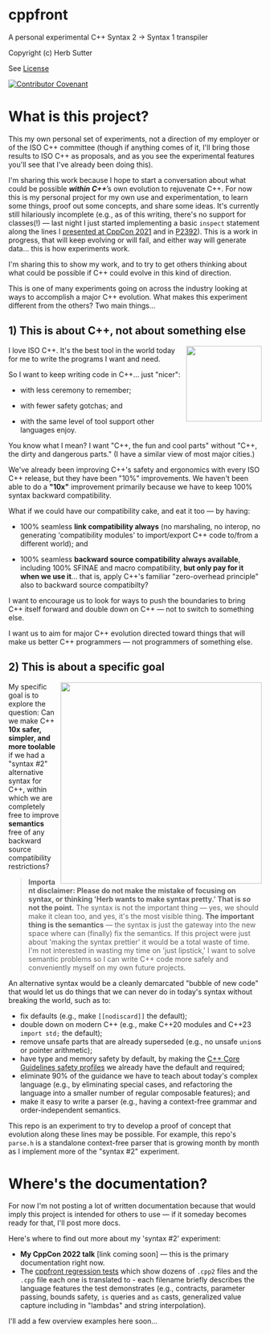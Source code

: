 # cppfront

A personal experimental C++ Syntax 2 -> Syntax 1 transpiler

Copyright (c) Herb Sutter

See [License](LICENSE)

[![Contributor Covenant](https://img.shields.io/badge/Contributor%20Covenant-2.1-4baaaa.svg)](code_of_conduct.md)

# What is this project?

This my own personal set of experiments, not a direction of my employer or of the ISO C++ committee (though if anything comes of it, I'll bring those results to ISO C++ as proposals, and as you see the experimental features you'll see that I've already been doing this).

I'm sharing this work because I hope to start a conversation about what could be possible _**within C++**_’s own evolution to rejuvenate C++. For now this is my personal project for my own use and experimentation, to learn some things, proof out some concepts, and share some ideas. It's currently still hilariously incomplete (e.g., as of this writing, there's no support for classes(!) — last night I just started implementing a basic `inspect` statement along the lines I [presented at CppCon 2021](https://www.youtube.com/watch?v=raB_289NxBk) and in [P2392](https://wg21.link/p2392)). This is a work in progress, that will keep evolving or will fail, and either way will generate data... this is how experiments work.

I'm sharing this to show my work, and to try to get others thinking about what could be possible if C++ could evolve in this kind of direction.

This is one of many experiments going on across the industry looking at ways to accomplish a major C++ evolution. What makes this experiment different from the others? Two main things...

## 1) This is about C++, not about something else

<image align="right" width="150" src="https://user-images.githubusercontent.com/1801526/188887745-23e0c3a0-3ea7-4589-993c-f54fe662b107.png"> I love ISO C++. It's the best tool in the world today for me to write the programs I want and need.
    
So I want to keep writing code in C++... just "nicer":
    
- with less ceremony to remember;

- with fewer safety gotchas; and

- with the same level of tool support other languages enjoy.

You know what I mean? I want "C++, the fun and cool parts" without "C++, the dirty and dangerous parts." (I have a similar view of most major cities.)
    
We've already been improving C++'s safety and ergonomics with every ISO C++ release, but they have been "10%" improvements. We haven't been able to do a **"10x"** improvement primarily because we have to keep 100% syntax backward compatibility.

What if we could have our compatibility cake, and eat it too — by having:

- 100% seamless **link compatibility always** (no marshaling, no interop, no generating 'compatibility modules' to import/export C++ code to/from a different world); and
    
- 100% seamless **backward source compatibility always available**, including 100% SFINAE and macro compatibility, **but only pay for it when we use it**... that is, apply C++'s familiar "zero-overhead principle" also to backward source compatibilty?

I want to encourage us to look for ways to push the boundaries to bring C++ itself forward and double down on C++ — not to switch to something else.
    
I want us to aim for major C++ evolution directed toward things that will make us better C++ programmers — not programmers of something else.

    
## 2) This is about a specific goal
    
<image align="right" width="400" src="https://user-images.githubusercontent.com/1801526/188898468-17e5ce70-d417-48d6-b204-ad9e4caa30ed.png"> My specific goal is to explore the question: Can we make C++ **10x safer, simpler, and more toolable** if we had a "syntax #2" alternative syntax for C++, within which we are completely free to improve **semantics** free of any backward source compatibility restrictions?
    
> **Important disclaimer: Please do not make the mistake of focusing on syntax, or thinking 'Herb wants to make syntax pretty.' That is _so_ not the point.** The syntax is not the important thing — yes, we should make it clean too, and yes, it's the most visible thing. **The important thing is the semantics** — the syntax is just the gateway into the new space where can (finally) fix the semantics. If this project were just about 'making the syntax prettier' it would be a total waste of time. I'm not interested in wasting my time on 'just lipstick,' I want to solve semantic problems so I can write C++ code more safely and conveniently myself on my own future projects.

An alternative syntax would be a cleanly demarcated "bubble of new code" that would let us do things that we can never do in today's syntax without breaking the world, such as to:

- fix defaults (e.g., make `[[nodiscard]]` the default);
- double down on modern C++ (e.g., make C++20 modules and C++23 `import std;` the default);
- remove unsafe parts that are already superseded (e.g., no unsafe `union`s or pointer arithmetic);
- have type and memory safety by default, by making the [C++ Core Guidelines safety profiles](https://isocpp.github.io/CppCoreGuidelines/CppCoreGuidelines#S-profile) we already have the default and required;
- eliminate 90% of the guidance we have to teach about today's complex language (e.g., by eliminating special cases, and refactoring the language into a smaller number of regular composable features); and
- make it easy to write a parser (e.g., having a context-free grammar and order-independent semantics.
   
This repo is an experiment to try to develop a proof of concept that evolution along these lines may be possible. For example, this repo's `parse.h` is a standalone context-free parser that is growing month by month as I implement more of the "syntax #2" experiment.

# Where's the documentation?

For now I'm not posting a lot of written documentation because that would imply this project is intended for others to use — if it someday becomes ready for that, I'll post more docs.

Here's where to find out more about my 'syntax #2' experiment:

- **My CppCon 2022 talk** [link coming soon] — this is the primary documentation right now.
- The [cppfront regression tests](https://github.com/hsutter/cppfront/tree/main/regression-tests/test-results) which show dozens of `.cpp2` files and the `.cpp` file each one is translated to - each filename briefly describes the language features the test demonstrates (e.g., contracts, parameter passing, bounds safety, `is` queries and `as` casts, generalized value capture including in "lambdas" and string interpolation).

I'll add a few overview examples here soon...
